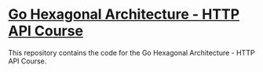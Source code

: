 
# [Go Hexagonal Architecture - HTTP API Course](https://codely.com/cursos/api-http-en-go-aplicando-arquitectura-hexagonal_e9dg)
This repository contains the code for the Go Hexagonal Architecture - HTTP API Course.


